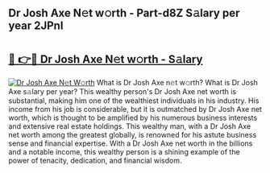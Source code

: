 ## Dr Josh Axe N𝚎t w𝚘rth - Part-d8Z S𝚊lary per year 2JPnl

# <h2><a href="http://gc2bt5z.nevu.top/?p=Dr+Josh+Axe">🔗 👉🔴 Dr Josh Axe N𝚎t w𝚘rth - S𝚊lary</a></h2>

[![Dr Josh Axe N𝚎t W𝚘rth](https://i.imgur.com/Oavwk0R.jpeg)](http://gc2bt5z.nevu.top/?p=Dr+Josh+Axe)
What is Dr Josh Axe n𝚎t w𝚘rth? What is Dr Josh Axe s𝚊lary per year?
This wealthy person's Dr Josh Axe net worth is substantial, making him one of the wealthiest individuals in his industry. His income from his job is considerable, but it is outmatched by Dr Josh Axe net worth, which is thought to be amplified by his numerous business interests and extensive real estate holdings. This wealthy man, with a Dr Josh Axe net worth among the greatest globally, is renowned for his astute business sense and financial expertise. With a Dr Josh Axe net worth in the billions and a notable income, this wealthy person is a shining example of the power of tenacity, dedication, and financial wisdom.
